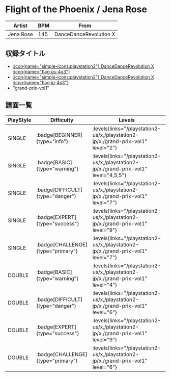 # Flight of the Phoenix / Jena Rose

|Artist|BPM|From|
|------|---|----|
|Jena Rose|145|DanceDanceRevolution X|

## 収録タイトル

- [:icon{name="simple-icons:playstation2"} DanceDanceRevolution X :icon{name="flag:us-4x3"}](/playstation2-us/x)
- [:icon{name="simple-icons:playstation2"} DanceDanceRevolution X :icon{name="flag:jp-4x3"}](/playstation2-jp/x)
- "grand-prix-vol1"

## 譜面一覧

|PlayStyle|Difficulty|Levels|Notes|Movie|
|---------|----------|------|-----|-----|
|SINGLE| :badge[BEGINNER]{type="info"}| :levels{links="/playstation2-us/x,/playstation2-jp/x,/grand-prix-vol1" level="2"}|71/0||
|SINGLE| :badge[BASIC]{type="warning"}| :levels{links="/playstation2-us/x,/playstation2-jp/x,/grand-prix-vol1" level="4,5,5"}|131/1||
|SINGLE| :badge[DIFFICULT]{type="danger"}| :levels{links="/playstation2-us/x,/playstation2-jp/x,/grand-prix-vol1" level="7"}|177/19||
|SINGLE| :badge[EXPERT]{type="success"}| :levels{links="/playstation2-us/x,/playstation2-jp/x,/grand-prix-vol1" level="9"}|212/29||
|SINGLE| :badge[CHALLENGE]{type="primary"}| :levels{links="/playstation2-us/x,/playstation2-jp/x,/grand-prix-vol1" level="7"}|169/13(29)||
|DOUBLE| :badge[BASIC]{type="warning"}| :levels{links="/playstation2-us/x,/playstation2-jp/x,/grand-prix-vol1" level="4"}|138/1||
|DOUBLE| :badge[DIFFICULT]{type="danger"}| :levels{links="/playstation2-us/x,/playstation2-jp/x,/grand-prix-vol1" level="6"}|171/15||
|DOUBLE| :badge[EXPERT]{type="success"}| :levels{links="/playstation2-us/x,/playstation2-jp/x,/grand-prix-vol1" level="9"}|209/32||
|DOUBLE| :badge[CHALLENGE]{type="primary"}| :levels{links="/playstation2-us/x,/playstation2-jp/x,/grand-prix-vol1" level="6"}|158/14(19)||
